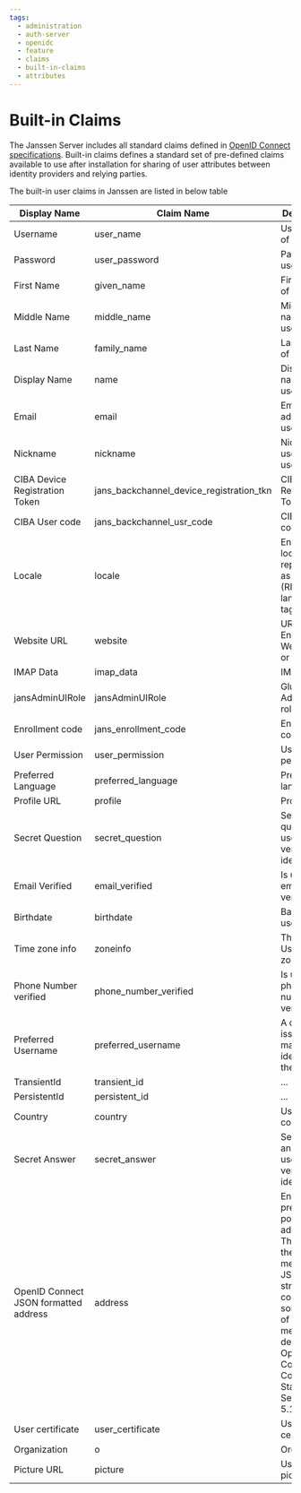 ```yaml
---
tags:
  - administration
  - auth-server
  - openidc
  - feature
  - claims
  - built-in-claims
  - attributes
---
```


# Built-in Claims

The Janssen Server includes all standard claims defined in [OpenID Connect specifications](https://openid.net/specs/openid-connect-core-1_0.html#StandardClaims). Built-in claims defines a standard set of pre-defined claims available to use after installation for sharing of user attributes between identity providers and relying parties. 

The built-in user claims in Janssen are listed in below table

|Display Name|Claim Name|Description|
|---|---|---|
|Username|user_name|Username of user| 
|Password|user_password|Password of user|
|First Name|given_name|First name of user|
|Middle Name|middle_name|Middle name of user|
|Last Name|family_name|Last name of user|
|Display Name|name|Display name of user|
|Email|email|Email address of user|
|Nickname|nickname|Nickname used for user|
|CIBA Device Registration Token|jans_backchannel_device_registration_tkn|CIBA Device Registration Token|
|CIBA User code|jans_backchannel_usr_code|CIBA User code|
|Locale|locale|End-User's locale, represented as a BCP47 (RFC5646) language tag|      
|Website URL|website|URL of the End-User's Web page or blog| 
|IMAP Data|imap_data|IMAP data|   
|jansAdminUIRole|jansAdminUIRole|Gluu Flex Admin UI role|
|Enrollment code|jans_enrollment_code|Enrollment code|
|User Permission|user_permission|User permission|
|Preferred Language|preferred_language|Preferred language|
|Profile URL|profile|Profile URL|
|Secret Question|secret_question|Secret question used to verify user identity|
|Email Verified|email_verified|Is user's email verified?|
|Birthdate|birthdate|Baithdate of user|   
|Time zone info|zoneinfo|The End-User's time zone|
|Phone Number verified|phone_number_verified|Is user's phone number verified?|
|Preferred Username|preferred_username|A domain issued and managed identifier for the person|
|TransientId|transient_id|...| 
|PersistentId|persistent_id|...|
|Country|country|User's country|     
|Secret Answer|secret_answer|Secret answer used to verify user identity|
|OpenID Connect JSON formatted address|address|End-User's preferred postal address. The value of the address member is a JSON structure containing some or all of the members defined in OpenID Connect 1.0 Core Standard Section 5.1.1|
|User certificate|user_certificate|User certificate|
|Organization|o|Organization|
|Picture URL|picture|User's picture url| 